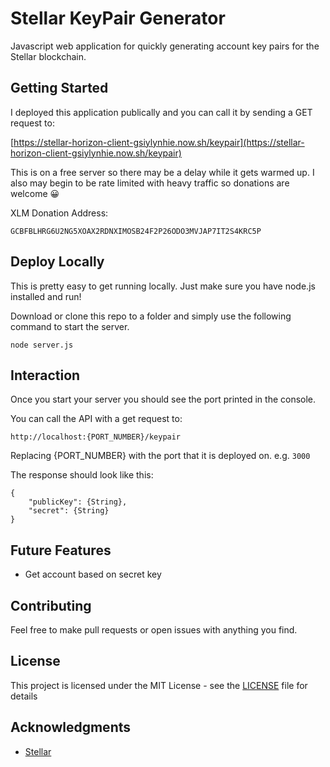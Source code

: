 # Stellar KeyPair Generator

Javascript web application for quickly generating account key pairs for the Stellar blockchain.

## Getting Started

I deployed this application publically and you can call it by sending a GET request to:

[https://stellar-horizon-client-gsiylynhie.now.sh/keypair](https://stellar-horizon-client-gsiylynhie.now.sh/keypair)

This is on a free server so there may be a delay while it gets warmed up. I also may begin to be rate limited with heavy traffic so donations are welcome 😀

XLM Donation Address:
```
GCBFBLHRG6U2NG5XOAX2RDNXIMOSB24F2P26ODO3MVJAP7IT2S4KRC5P
```

## Deploy Locally

This is pretty easy to get running locally. Just make sure you have node.js installed and run!

Download or clone this repo to a folder and simply use the following command to start the server.

```
node server.js
```

## Interaction

Once you start your server you should see the port printed in the console.

You can call the API with a get request to:

```
http://localhost:{PORT_NUMBER}/keypair
```
Replacing {PORT_NUMBER} with the port that it is deployed on. e.g. `3000`

The response should look like this:

```
{
    "publicKey": {String},
    "secret": {String}
}
```

## Future Features
* Get account based on secret key

## Contributing

Feel free to make pull requests or open issues with anything you find.

## License

This project is licensed under the MIT License - see the [LICENSE](LICENSE) file for details

## Acknowledgments

* [Stellar](stellar.org)


